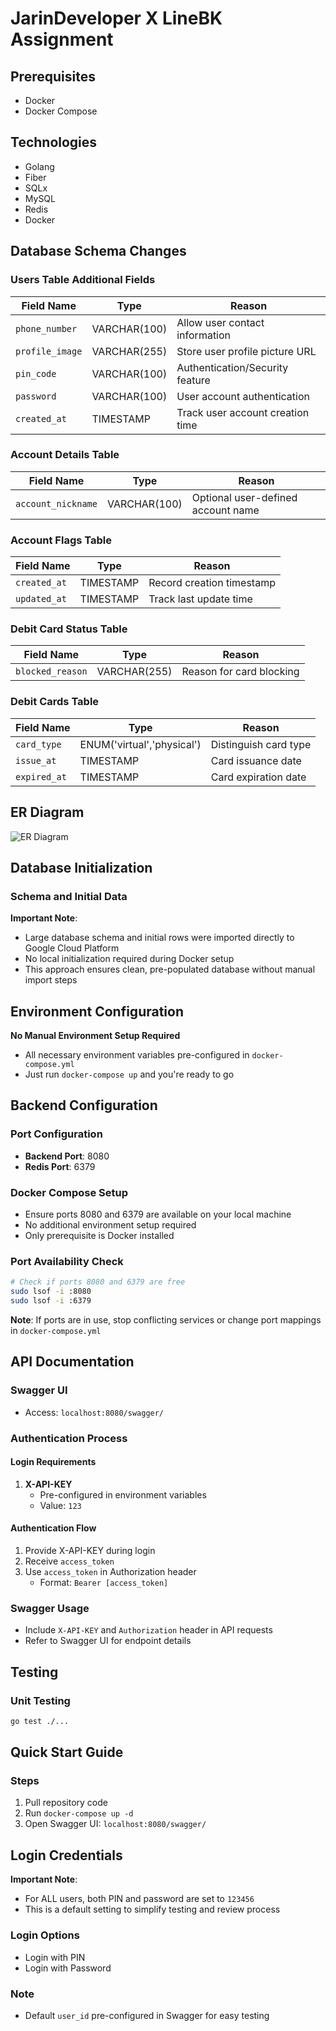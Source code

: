 # JarinDeveloper X LineBK Assignment

## Prerequisites
- Docker
- Docker Compose


## Technologies
- Golang
- Fiber
- SQLx
- MySQL
- Redis
- Docker

## Database Schema Changes

### Users Table Additional Fields

| Field Name | Type | Reason |
|-----------|------|--------|
| `phone_number` | VARCHAR(100) | Allow user contact information |
| `profile_image` | VARCHAR(255) | Store user profile picture URL |
| `pin_code` | VARCHAR(100) | Authentication/Security feature |
| `password` | VARCHAR(100) | User account authentication |
| `created_at` | TIMESTAMP | Track user account creation time |

### Account Details Table
| Field Name | Type | Reason |
|-----------|------|--------|
| `account_nickname` | VARCHAR(100) | Optional user-defined account name |

### Account Flags Table
| Field Name | Type | Reason |
|-----------|------|--------|
| `created_at` | TIMESTAMP | Record creation timestamp |
| `updated_at` | TIMESTAMP | Track last update time |

### Debit Card Status Table
| Field Name | Type | Reason |
|-----------|------|--------|
| `blocked_reason` | VARCHAR(255) | Reason for card blocking |

### Debit Cards Table
| Field Name | Type | Reason |
|-----------|------|--------|
| `card_type` | ENUM('virtual','physical') | Distinguish card type |
| `issue_at` | TIMESTAMP | Card issuance date |
| `expired_at` | TIMESTAMP | Card expiration date |


## ER Diagram
![ER Diagram](https://storage.googleapis.com/wirtual-dev/Screenshot%202568-02-10%20at%2023.33.11.png)

## Database Initialization

### Schema and Initial Data

**Important Note**: 
- Large database schema and initial rows were imported directly to Google Cloud Platform
- No local initialization required during Docker setup
- This approach ensures clean, pre-populated database without manual import steps


## Environment Configuration

**No Manual Environment Setup Required**
- All necessary environment variables pre-configured in `docker-compose.yml`
- Just run `docker-compose up` and you're ready to go

## Backend Configuration

### Port Configuration
- **Backend Port**: 8080
- **Redis Port**: 6379

### Docker Compose Setup
- Ensure ports 8080 and 6379 are available on your local machine
- No additional environment setup required
- Only prerequisite is Docker installed

### Port Availability Check
```bash
# Check if ports 8080 and 6379 are free
sudo lsof -i :8080
sudo lsof -i :6379
```

**Note**: If ports are in use, stop conflicting services or change port mappings in `docker-compose.yml`

## API Documentation

### Swagger UI
- Access: `localhost:8080/swagger/`

### Authentication Process

#### Login Requirements
1. **X-API-KEY**
   - Pre-configured in environment variables
   - Value: `123`

#### Authentication Flow
1. Provide X-API-KEY during login
2. Receive `access_token`
3. Use `access_token` in Authorization header
   - Format: `Bearer [access_token]`

### Swagger Usage
- Include `X-API-KEY` and `Authorization` header in API requests
- Refer to Swagger UI for endpoint details


## Testing

### Unit Testing
```bash
go test ./...

```


## Quick Start Guide

### Steps
1. Pull repository code
2. Run `docker-compose up -d`
3. Open Swagger UI: `localhost:8080/swagger/`

## Login Credentials

**Important Note**: 
- For ALL users, both PIN and password are set to `123456`
- This is a default setting to simplify testing and review process

### Login Options
- Login with PIN
- Login with Password

### Note
- Default `user_id` pre-configured in Swagger for easy testing